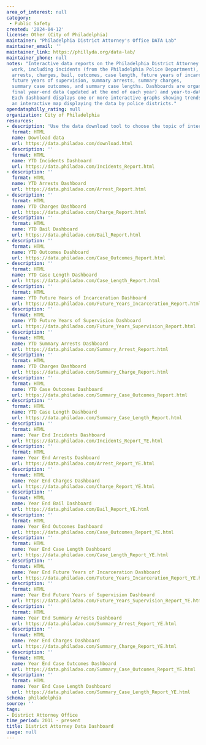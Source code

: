 ```yaml
---
area_of_interest: null
category:
 - Public Safety
created: '2024-04-12'
license: Other (City of Philadelphia)
maintainer: "Philadelphia District Attorney's Office DATA Lab"
maintainer_email: ''
maintainer_link: https://phillyda.org/data-lab/
maintainer_phone: null
notes: "Interactive data reports on the Philadelphia District Attorney's Office's
  work, including incidents (from the Philadelphia Police Department),
  arrests, charges, bail, outcomes, case length, future years of incarceration,
  future years of supervision, summary arrests, summary charges,
  summary case outcomes, and summary case lengths. Dashboards are organized into
  final year-end data (updated at the end of each year) and year-to-date data (updated daily).
  Each dashboard displays one or more interactive graphs showing trends, a table of data, and, optionally,
  an interactive map displaying the data by police districts."
opendataphilly_rating: null
organization: City of Philadelphia
resources:
- description: 'Use the data download tool to choose the topic of interest (i.e. arrests), the geography level (i.e. police district), and time frame to export as a csv or json dataset.'
  format: HTML
  name: Download data
  url: https://data.philadao.com/download.html
- description: ''
  format: HTML
  name: YTD Incidents Dashboard
  url: https://data.philadao.com/Incidents_Report.html
- description: ''
  format: HTML
  name: YTD Arrests Dashboard
  url: https://data.philadao.com/Arrest_Report.html
- description: ''
  format: HTML
  name: YTD Charges Dashboard
  url: https://data.philadao.com/Charge_Report.html
- description: ''
  format: HTML
  name: YTD Bail Dashboard
  url: https://data.philadao.com/Bail_Report.html
- description: ''
  format: HTML
  name: YTD Outcomes Dashboard
  url: https://data.philadao.com/Case_Outcomes_Report.html
- description: ''
  format: HTML
  name: YTD Case Length Dashboard
  url: https://data.philadao.com/Case_Length_Report.html
- description: ''
  format: HTML
  name: YTD Future Years of Incarceration Dashboard
  url: https://data.philadao.com/Future_Years_Incarceration_Report.html
- description: ''
  format: HTML
  name: YTD Future Years of Supervision Dashboard
  url: https://data.philadao.com/Future_Years_Supervision_Report.html
- description: ''
  format: HTML
  name: YTD Summary Arrests Dashboard
  url: https://data.philadao.com/Summary_Arrest_Report.html
- description: ''
  format: HTML
  name: YTD Charges Dashboard
  url: https://data.philadao.com/Summary_Charge_Report.html
- description: ''
  format: HTML
  name: YTD Case Outcomes Dashboard
  url: https://data.philadao.com/Summary_Case_Outcomes_Report.html
- description: ''
  format: HTML
  name: YTD Case Length Dashboard
  url: https://data.philadao.com/Summary_Case_Length_Report.html
- description: ''
  format: HTML
  name: Year End Incidents Dashboard
  url: https://data.philadao.com/Incidents_Report_YE.html
- description: ''
  format: HTML
  name: Year End Arrests Dashboard
  url: https://data.philadao.com/Arrest_Report_YE.html
- description: ''
  format: HTML
  name: Year End Charges Dashboard
  url: https://data.philadao.com/Charge_Report_YE.html
- description: ''
  format: HTML
  name: Year End Bail Dashboard
  url: https://data.philadao.com/Bail_Report_YE.html
- description: ''
  format: HTML
  name: Year End Outcomes Dashboard
  url: https://data.philadao.com/Case_Outcomes_Report_YE.html
- description: ''
  format: HTML
  name: Year End Case Length Dashboard
  url: https://data.philadao.com/Case_Length_Report_YE.html
- description: ''
  format: HTML
  name: Year End Future Years of Incarceration Dashboard
  url: https://data.philadao.com/Future_Years_Incarceration_Report_YE.html
- description: ''
  format: HTML
  name: Year End Future Years of Supervision Dashboard
  url: https://data.philadao.com/Future_Years_Supervision_Report_YE.html
- description: ''
  format: HTML
  name: Year End Summary Arrests Dashboard
  url: https://data.philadao.com/Summary_Arrest_Report_YE.html
- description: ''
  format: HTML
  name: Year End Charges Dashboard
  url: https://data.philadao.com/Summary_Charge_Report_YE.html
- description: ''
  format: HTML
  name: Year End Case Outcomes Dashboard
  url: https://data.philadao.com/Summary_Case_Outcomes_Report_YE.html
- description: ''
  format: HTML
  name: Year End Case Length Dashboard
  url: https://data.philadao.com/Summary_Case_Length_Report_YE.html
schema: philadelphia
source: ''
tags:
- District Attorney Office
time_period: 2011 - present
title: District Attorney Data Dashboard
usage: null
---
```

